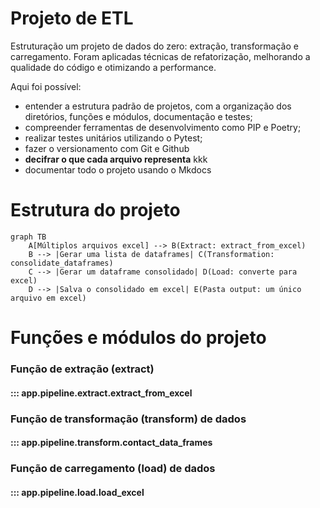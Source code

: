 # Projeto de ETL

Estruturação um projeto de dados do zero: extração, transformação e carregamento. Foram aplicadas técnicas de refatorização, melhorando a qualidade do código e otimizando a performance.

Aqui foi possível:

* entender a estrutura padrão de projetos, com a organização dos diretórios, funções e módulos, documentação e testes;
* compreender ferramentas de desenvolvimento como PIP e Poetry;
* realizar testes unitários utilizando o Pytest;
* fazer o versionamento com Git e Github
* **decifrar o que cada arquivo representa** kkk
* documentar todo o projeto usando o Mkdocs

# Estrutura do projeto

```mermaid
graph TB
    A[Múltiplos arquivos excel] --> B(Extract: extract_from_excel)
    B --> |Gerar uma lista de dataframes| C(Transformation: consolidate_dataframes)
    C --> |Gerar um dataframe consolidado| D(Load: converte para excel)
    D --> |Salva o consolidado em excel| E(Pasta output: um único arquivo em excel)
```

# Funções e módulos do projeto

### Função de extração (extract)

#### ::: app.pipeline.extract.extract_from_excel

### Função de transformação (transform) de dados

#### ::: app.pipeline.transform.contact_data_frames

### Função de carregamento (load) de dados

#### ::: app.pipeline.load.load_excel
